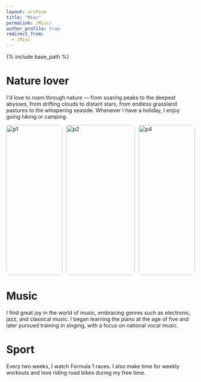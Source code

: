 ```yaml
---
layout: archive
title: "Misc"
permalink: /Misc/
author_profile: true
redirect_from:
  - /Misc
---
```


{% include base_path %}

Nature lover
======
I'd love to roam through nature — from soaring peaks to the deepest abysses, from drifting clouds to distant stars, from endless grassland pastures to the whispering seaside. Whenever I have a holiday, I enjoy going hiking or camping.
<div class="container">
  <!-- 左侧竖版 -->
  <div class="vertical">
    <img src="https://niko-kang.github.io/GOAL/images/t1.jpg" alt="p1">
  </div>
  
  <!-- 中间横版容器 -->
  <div class="horizontal-group">
    <div class="horizontal">
      <img src="https://niko-kang.github.io/GOAL/images/t2.jpg" alt="p2">
    </div>
<!--     <div class="horizontal">
      <img src="horizontal2.jpg" alt="p3">
    </div> -->
  </div>
  
  <!-- 右侧竖版 -->
  <div class="vertical">
    <img src="https://niko-kang.github.io/GOAL/images/t3.jpg" alt="p4">
  </div>
</div>

<style>
.container {
  display: flex;
  gap: 10px; /* 图片间距 */
  height: 400px; /* 根据实际需要调整 */
}

.vertical {
  flex: 1; /* 等分剩余空间 */
  min-width: 150px; /* 最小宽度 */
}

.horizontal-group {
  flex: 2; /* 占据双倍空间 */
  display: flex;
  flex-direction: column;
  gap: 10px;
}

.horizontal {
  flex: 1;
}

img {
  width: 100%;
  height: 100%;
  object-fit: cover; /* 保持图片比例 */
  border-radius: 8px; /* 可选圆角 */
}
</style>

Music
======
I find great joy in the world of music, embracing genres such as electronic, jazz, and classical music. I began learning the piano at the age of five and later pursued training in singing, with a focus on national vocal music.

Sport
======
Every two weeks, I watch Formula 1 races. I also make time for weekly workouts and love riding road bikes during my free time.
